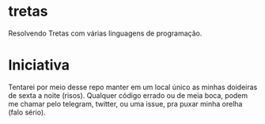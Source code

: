 # tretas
Resolvendo Tretas com várias linguagens de programação.

# Iniciativa
Tentarei por meio desse repo manter em um local único as minhas doideiras de sexta a noite (risos).
Qualquer código errado ou de meia boca, podem me chamar pelo telegram, twitter, ou uma issue, pra puxar minha orelha (falo sério).
